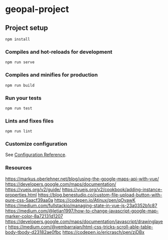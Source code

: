 # geopal-project

## Project setup
```
npm install
```

### Compiles and hot-reloads for development
```
npm run serve
```

### Compiles and minifies for production
```
npm run build
```

### Run your tests
```
npm run test
```

### Lints and fixes files
```
npm run lint
```

### Customize configuration
See [Configuration Reference](https://cli.vuejs.org/config/).

### Resources
https://markus.oberlehner.net/blog/using-the-google-maps-api-with-vue/
https://developers.google.com/maps/documentation/
https://vuejs.org/v2/guide/
https://vuejs.org/v2/cookbook/adding-instance-properties.html
https://blog.benestudio.co/custom-file-upload-button-with-pure-css-5aacf39aa0a
https://codepen.io/Atinux/pen/qOvawK
https://medium.com/fullstackio/managing-state-in-vue-js-23a0352b1c87
https://medium.com/@letian1997/how-to-change-javascript-google-map-marker-color-8a72131d1207
https://developers.google.com/maps/documentation/javascript/drawinglayer
https://medium.com/@vembarrajan/html-css-tricks-scroll-able-table-body-tbody-d23182ae0fbc
https://codepen.io/ericrasch/pen/zjDBx
